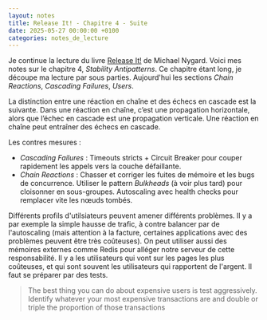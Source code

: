 ```yaml
---
layout: notes
title: Release It! - Chapitre 4 - Suite
date: 2025-05-27 00:00:00 +0100
categories: notes_de_lecture
---
```

Je continue la lecture du livre [Release It!](https://pragprog.com/titles/mnee2/release-it-second-edition/) de Michael Nygard. 
Voici mes notes sur le chapitre 4, _Stability Antipatterns_. 
Ce chapitre étant long, je découpe ma lecture par sous parties. 
Aujourd'hui les sections _Chain Reactions_, _Cascading Failures_, _Users_. 

La distinction entre une réaction en chaîne et des échecs en cascade est la suivante. 
Dans une réaction en chaîne, c’est une propagation horizontale, alors que l’échec en cascade est une propagation verticale. 
Une réaction en chaîne peut entraîner des échecs en cascade. 

Les contres mesures : 
* _Cascading Failures_ : Timeouts stricts + Circuit Breaker pour couper rapidement les appels vers la couche défaillante. 
* _Chain Reactions_ : Chasser et corriger les fuites de mémoire et les bugs de concurrence. 
Utiliser le pattern _Bulkheads_ (à voir plus tard) pour cloisonner en sous-groupes. 
Autoscaling avec health checks pour remplacer vite les nœuds tombés. 

Différents profils d'utilsiateurs peuvent amener différents problèmes. 
Il y a par exemple la simple hausse de trafic, à contre balancer par de l'autoscaling (mais attention à la facture, certaines applications avec des problèmes peuvent être très coûteuses). 
On peut utiliser aussi des mémoires externes comme Redis pour alléger notre serveur de cette responsabilité. 
Il y a les utilisateurs qui vont sur les pages les plus coûteuses, et qui sont souvent les utilisateurs qui rapportent de l'argent. 
Il faut se préparer par des tests. 

> The best thing you can do about expensive users is test aggressively. Identify whatever your most expensive transactions are and double or triple the proportion of those transactions
